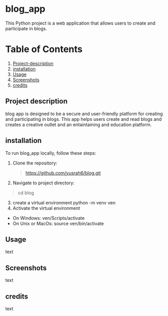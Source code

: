 # blog_app
This Python project is a web application that allows users to create and participate in blogs.

# Table of Contents

1. [Project-description](#Project-description)
2. [installation](#installation)
3. [Usage](#Usage)
4. [Screenshots](#Screenshots)
5. [credits](#credits)
## Project description
blog app is designed to be a secure and user-friendly platform for creating and participating in blogs. This app helps users create and read blogs and creates a creative outlet and an entaintaining and education platform. 
## installation
To run blog_app locally, follow these steps:
1. Clone the repository:
   >https://github.com/yusrah6/blog.git
2. Navigate to project directory:
 >cd blog
3. create a virtual environment python -m venv ven
4. Activate the virtual environment
* On Windows: ven/Scripts/activate
* On Unix or MacOs: source ven/bin/activate









## Usage
text

## Screenshots
text

## credits
text 

